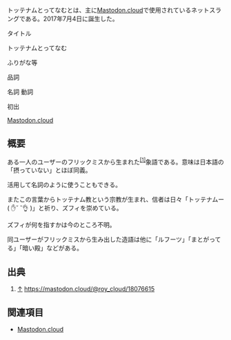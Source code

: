 <div>

トッテナムとってなむとは、主に[Mastodon.cloud](/Mastodon.cloud "Mastodon.cloud")で使用されているネットスラングである。2017年7月4日に誕生した。

タイトル

</div>

トッテナムとってなむ

ふりがな等

品詞

名詞 動詞

初出

[Mastodon.cloud](/Mastodon.cloud "Mastodon.cloud")

  

  

## 概要

ある一人のユーザーのフリックミスから生まれた<sup>[\[1\]](#cite_note-1)</sup>象語である。意味は日本語の「摂っていない」とほぼ同義。

活用して名詞のように使うこともできる。

またこの言葉からトッテナム教という宗教が生まれ、信者は日々「トッテナムー( ✋˘ ˘👌 )」と祈り、ズフィを崇めている。

ズフィが何を指すかは今のところ不明。

同ユーザーがフリックミスから生み出した造語は他に「ルフーツ」「まとがってる」「暗い殿」などがある。

## 出典

<div>

1.  <span id="cite_note-1">[↑](#cite_ref-1) <a href="https://mastodon.cloud/@roy_cloud/18076615" rel="nofollow">https://mastodon.cloud/@roy_cloud/18076615</a></span>

</div>

## 関連項目

-   [Mastodon.cloud](/Mastodon.cloud "Mastodon.cloud")
